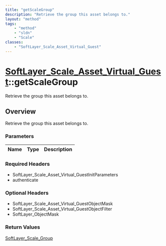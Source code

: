 ```yaml
---
title: "getScaleGroup"
description: "Retrieve the group this asset belongs to."
layout: "method"
tags:
    - "method"
    - "sldn"
    - "Scale"
classes:
    - "SoftLayer_Scale_Asset_Virtual_Guest"
---
```

# [SoftLayer_Scale_Asset_Virtual_Guest](/reference/services/SoftLayer_Scale_Asset_Virtual_Guest)::getScaleGroup

Retrieve the group this asset belongs to.


## Overview 
Retrieve the group this asset belongs to.

### Parameters 
|Name | Type | Description |
| --- | --- | --- |


### Required Headers
* SoftLayer_Scale_Asset_Virtual_GuestInitParameters
* authenticate

### Optional Headers
* SoftLayer_Scale_Asset_Virtual_GuestObjectMask
* SoftLayer_Scale_Asset_Virtual_GuestObjectFilter
* SoftLayer_ObjectMask

### Return Values
<a href='/reference/datatypes/SoftLayer_Scale_Group'>SoftLayer_Scale_Group </a>

